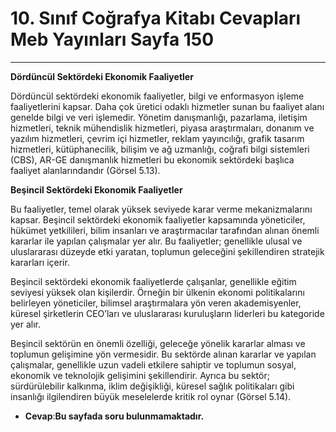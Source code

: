 # 10. Sınıf Coğrafya Kitabı Cevapları Meb Yayınları Sayfa 150

---

**Dördüncül Sektördeki Ekonomik Faaliyetler**

Dördüncül sektördeki ekonomik faaliyetler, bilgi ve enformasyon işleme faaliyetlerini kapsar. Daha çok üretici odaklı hizmetler sunan bu faaliyet alanı genelde bilgi ve veri işlemedir. Yönetim danışmanlığı, pazarlama, iletişim hizmetleri, teknik mühendislik hizmetleri, piyasa araştırmaları, donanım ve yazılım hizmetleri, çevrim içi hizmetler, reklam yayıncılığı, grafik tasarım hizmetleri, kütüphanecilik, bilişim ve ağ uzmanlığı, coğrafi bilgi sistemleri (CBS), AR-GE danışmanlık hizmetleri bu ekonomik sektördeki başlıca faaliyet alanlarındandır (Görsel 5.13).

**Beşincil Sektördeki Ekonomik Faaliyetler**

Bu faaliyetler, temel olarak yüksek seviyede karar verme mekanizmalarını kapsar. Beşincil sektördeki ekonomik faaliyetler kapsamında yöneticiler, hükümet yetkilileri, bilim insanları ve araştırmacılar tarafından alınan önemli kararlar ile yapılan çalışmalar yer alır. Bu faaliyetler; genellikle ulusal ve uluslararası düzeyde etki yaratan, toplumun geleceğini şekillendiren stratejik kararları içerir.

Beşincil sektördeki ekonomik faaliyetlerde çalışanlar, genellikle eğitim seviyesi yüksek olan kişilerdir. Örneğin bir ülkenin ekonomi politikalarını belirleyen yöneticiler, bilimsel araştırmalara yön veren akademisyenler, küresel şirketlerin CEO’ları ve uluslararası kuruluşların liderleri bu kategoride yer alır.

Beşincil sektörün en önemli özelliği, geleceğe yönelik kararlar alması ve toplumun gelişimine yön vermesidir. Bu sektörde alınan kararlar ve yapılan çalışmalar, genellikle uzun vadeli etkilere sahiptir ve toplumun sosyal, ekonomik ve teknolojik gelişimini şekillendirir. Ayrıca bu sektör; sürdürülebilir kalkınma, iklim değişikliği, küresel sağlık politikaları gibi insanlığı ilgilendiren büyük meselelerde kritik rol oynar (Görsel 5.14).

-   **Cevap**:**Bu sayfada soru bulunmamaktadır.**